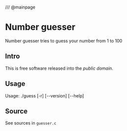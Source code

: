 /// @mainpage
# Number guesser

Number guesser tries to guess your number from 1 to 100

## Intro

This is free software released into the *public domain*.

## Usage

Usage: ./guess [-r] [--version] [--help]

## Source

See sources in `guesser.c`
